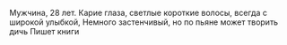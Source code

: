 Мужчина, 28 лет.
Карие глаза, светлые короткие волосы, всегда с широкой улыбкой, 
Немного застенчивый, но по пьяне может творить дичь
Пишет книги
